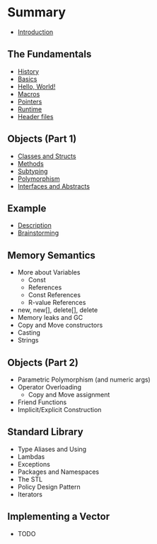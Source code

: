 # Summary

* [Introduction](README.md)

## The Fundamentals

* [History](chapter-1/history.md)
* [Basics](chapter-1/basics.md)
* [Hello, World!](chapter-1/helloworld.md)
* [Macros](chapter-1/macros.md)
* [Pointers](chapter-1/pointers.md)
* [Runtime](chapter-1/runtime.md)
* [Header files](chapter-1/headers.md)

## Objects (Part 1)

* [Classes and Structs](chapter-2/classes.md)
* [Methods](chapter-2/methods.md)
* [Subtyping](chapter-2/subtyping.md)
* [Polymorphism](chapter-2/polymorphism.md)
* [Interfaces and Abstracts](chapter-2/purevirt.md)

## Example

* [Description](chapter-3/desc.md)
* [Brainstorming](chapter-3/brainstorming1.md)

## Memory Semantics

* More about Variables
    * Const
    * References
    * Const References
    * R-value References
* new, new[], delete[], delete
* Memory leaks and GC
* Copy and Move constructors
* Casting
* Strings

## Objects (Part 2)

* Parametric Polymorphism (and numeric args)
* Operator Overloading
    * Copy and Move assignment
* Friend Functions
* Implicit/Explicit Construction

## Standard Library

* Type Aliases and Using
* Lambdas
* Exceptions
* Packages and Namespaces
* The STL
* Policy Design Pattern
* Iterators

## Implementing a Vector

* TODO
